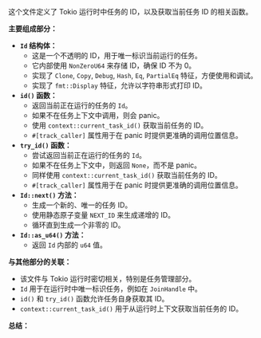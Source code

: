 这个文件定义了 Tokio 运行时中任务的 ID，以及获取当前任务 ID 的相关函数。

**主要组成部分：**

*   **`Id` 结构体：**
    *   这是一个不透明的 ID，用于唯一标识当前运行的任务。
    *   它内部使用 `NonZeroU64` 来存储 ID，确保 ID 不为 0。
    *   实现了 `Clone`, `Copy`, `Debug`, `Hash`, `Eq`, `PartialEq` 特征，方便使用和调试。
    *   实现了 `fmt::Display` 特征，允许以字符串形式打印 ID。
*   **`id()` 函数：**
    *   返回当前正在运行的任务的 `Id`。
    *   如果不在任务上下文中调用，则会 panic。
    *   使用 `context::current_task_id()` 获取当前任务的 ID。
    *   `#[track_caller]` 属性用于在 panic 时提供更准确的调用位置信息。
*   **`try_id()` 函数：**
    *   尝试返回当前正在运行的任务的 `Id`。
    *   如果不在任务上下文中，则返回 `None`，而不是 panic。
    *   同样使用 `context::current_task_id()` 获取当前任务的 ID。
    *   `#[track_caller]` 属性用于在 panic 时提供更准确的调用位置信息。
*   **`Id::next()` 方法：**
    *   生成一个新的、唯一的任务 ID。
    *   使用静态原子变量 `NEXT_ID` 来生成递增的 ID。
    *   循环直到生成一个非零的 ID。
*   **`Id::as_u64()` 方法：**
    *   返回 `Id` 内部的 `u64` 值。

**与其他部分的关联：**

*   该文件与 Tokio 运行时密切相关，特别是任务管理部分。
*   `Id` 用于在运行时中唯一标识任务，例如在 `JoinHandle` 中。
*   `id()` 和 `try_id()` 函数允许任务自身获取其 ID。
*   `context::current_task_id()` 用于从运行时上下文获取当前任务的 ID。

**总结：**
